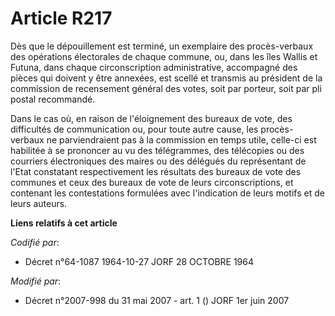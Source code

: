 # Article R217

Dès que le dépouillement est terminé, un exemplaire des procès-verbaux des opérations électorales de chaque commune, ou, dans
les îles Wallis et Futuna, dans chaque circonscription administrative, accompagné des pièces qui doivent y être annexées, est
scellé et transmis au président de la commission de recensement général des votes, soit par porteur, soit par pli postal
recommandé. 

Dans le cas où, en raison de l'éloignement des bureaux de vote, des difficultés de communication ou, pour toute autre cause,
les procès-verbaux ne parviendraient pas à la commission en temps utile, celle-ci est habilitée à se prononcer au vu des
télégrammes, des télécopies ou des courriers électroniques des maires ou des délégués du représentant de l'Etat constatant
respectivement les résultats des bureaux de vote des communes et ceux des bureaux de vote de leurs circonscriptions, et
contenant les contestations formulées avec l'indication de leurs motifs et de leurs auteurs.

**Liens relatifs à cet article**

_Codifié par_:

  - Décret n°64-1087 1964-10-27 JORF 28 OCTOBRE 1964

_Modifié par_:

  - Décret n°2007-998 du 31 mai 2007 - art. 1 () JORF 1er juin 2007
